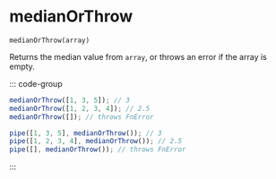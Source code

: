 # medianOrThrow

`medianOrThrow(array)`

Returns the median value from `array`, or throws an error if the array is empty.

::: code-group

```ts [data-first]
medianOrThrow([1, 3, 5]); // 3
medianOrThrow([1, 2, 3, 4]); // 2.5
medianOrThrow([]); // throws FnError
```

```ts [data-last]
pipe([1, 3, 5], medianOrThrow()); // 3
pipe([1, 2, 3, 4], medianOrThrow()); // 2.5
pipe([], medianOrThrow()); // throws FnError
```

:::
